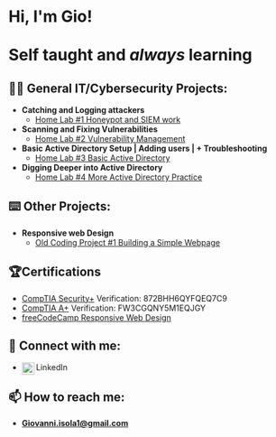 <h1>Hi, I'm Gio! <br/><br/>Self taught and <i>always</i> learning</h1>

<h2>👨‍💻 General IT/Cybersecurity Projects:</h2>

- <b>Catching and Logging attackers</b>
  - [Home Lab #1 Honeypot and SIEM work](https://github.com/gioisola/Catching-and-Logging-Attackers)
- <b>Scanning and Fixing Vulnerabilities</b>
  - [Home Lab #2 Vulnerability Management](https://github.com/gioisola/Vulnerability-Management)
- <b>Basic Active Directory Setup | Adding users | + Troubleshooting</b>
  - [Home Lab #3 Basic Active Directory](https://github.com/gioisola/Basic-Active-Directory-Use)
- <b>Digging Deeper into Active Directory</b>
  - [Home Lab #4 More Active Directory Practice](https://github.com/gioisola/Digging-Deeper-Into-Active-Directory)

<h2>⌨️ Other Projects:</h2>

- <b>Responsive web Design</b>
  - [Old Coding Project #1 Building a Simple Webpage](https://github.com/gioisola/Build-a-Personal-Portfolio-Webpage)

<h2>🏆Certifications</h2>

- [CompTIA Security+](http://verify.CompTIA.org) Verification: 872BHH6QYFQEQ7C9
- [CompTIA A+](http://verify.CompTIA.org) Verification: FW3CGQNY5M1EQJGY
- [freeCodeCamp Responsive Web Design](https://www.freecodecamp.org/certification/Isolagio/responsive-web-design)

<h2> 🤳 Connect with me:</h2>

- LinkedIn
[<img align="left" alt="LinkedIn" width="22px" src="https://static.vecteezy.com/system/resources/previews/016/716/470/non_2x/linkedin-icon-free-png.png" />][linkedin]

[linkedin]: https://www.linkedin.com/in/giovanni-isola


<h2>📫 How to reach me:</h2> 

- <b>Giovanni.isola1@gmail.com</b>

<!--
Here are some ideas to get you started:

- 🔭 I’m currently working on ...
- 🌱 I’m currently learning ...
- 👯 I’m looking to collaborate on ...
- 🤔 I’m looking for help with ...
- 💬 Ask me about ...
- 📫 How to reach me: ...
- 😄 Pronouns: ...
- ⚡ Fun fact: ...
-->
